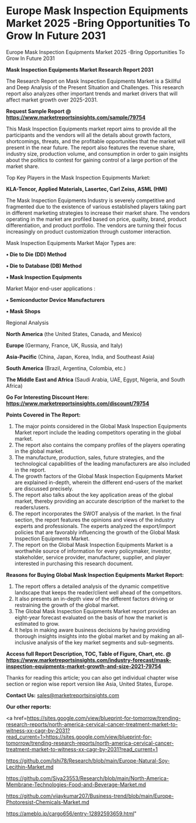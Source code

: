 # Europe Mask Inspection Equipments Market 2025 -Bring Opportunities To Grow In Future 2031
Europe Mask Inspection Equipments Market 2025 -Bring Opportunities To Grow In Future 2031

<strong>Mask Inspection Equipments Market Research Report 2031</strong>

The Research Report on Mask Inspection Equipments Market is a Skillful and Deep Analysis of the Present Situation and Challenges. This research report also analyzes other important trends and market drivers that will affect market growth over 2025-2031.

<strong>Request Sample Report @ <a href=https://www.marketreportsinsights.com/sample/79754>https://www.marketreportsinsights.com/sample/79754</a></strong>

This Mask Inspection Equipments market report aims to provide all the participants and the vendors will all the details about growth factors, shortcomings, threats, and the profitable opportunities that the market will present in the near future. The report also features the revenue share, industry size, production volume, and consumption in order to gain insights about the politics to contest for gaining control of a large portion of the market share.

Top Key Players in the Mask Inspection Equipments Market:

<strong>KLA-Tencor, Applied Materials, Lasertec, Carl Zeiss, ASML (HMI)</strong>

The Mask Inspection Equipments Industry is severely competitive and fragmented due to the existence of various established players taking part in different marketing strategies to increase their market share. The vendors operating in the market are profiled based on price, quality, brand, product differentiation, and product portfolio. The vendors are turning their focus increasingly on product customization through customer interaction.

Mask Inspection Equipments Market Major Types are:

<strong>• Die to Die (DD) Method

• Die to Database (DB) Method

• Mask Inspection Equipments</strong>

Market Major end-user applications :

<strong>• Semiconductor Device Manufacturers

• Mask Shops</strong>

Regional Analysis

</u><strong><b>North America</b></strong> (the United States, Canada, and Mexico)

<strong><b>Europe </b></strong>(Germany, France, UK, Russia, and Italy)

<strong><b>Asia-Pacific</b></strong> (China, Japan, Korea, India, and Southeast Asia)

<strong><b>South America</b></strong> (Brazil, Argentina, Colombia, etc.)

<strong><b>The Middle East and Africa</b></strong> (Saudi Arabia, UAE, Egypt, Nigeria, and South Africa)

<strong>Go For Interesting Discount Here: <a href=https://www.marketreportsinsights.com/discount/79754>https://www.marketreportsinsights.com/discount/79754</a></strong>

<strong>Points Covered in The Report:</strong>
<ol>
  <li>The major points considered in the Global Mask Inspection Equipments Market report include the leading competitors operating in the global market.</li>
  <li>The report also contains the company profiles of the players operating in the global market.</li>
  <li>The manufacture, production, sales, future strategies, and the technological capabilities of the leading manufacturers are also included in the report.</li>
  <li>The growth factors of the Global Mask Inspection Equipments Market are explained in-depth, wherein the different end-users of the market are discussed precisely.</li>
  <li>The report also talks about the key application areas of the global market, thereby providing an accurate description of the market to the readers/users.</li>
  <li>The report incorporates the SWOT analysis of the market. In the final section, the report features the opinions and views of the industry experts and professionals. The experts analyzed the export/import policies that are favorably influencing the growth of the Global Mask Inspection Equipments Market.</li>
  <li>The report on the Global Mask Inspection Equipments Market is a worthwhile source of information for every policymaker, investor, stakeholder, service provider, manufacturer, supplier, and player interested in purchasing this research document.</li>
</ol>
<strong>Reasons for Buying Global Mask Inspection Equipments Market Report:</strong>

<ol>
  <li>The report offers a detailed analysis of the dynamic competitive landscape that keeps the reader/client well ahead of the competitors.</li>
  <li>It also presents an in-depth view of the different factors driving or restraining the growth of the global market.</li>
  <li>The Global Mask Inspection Equipments Market report provides an eight-year forecast evaluated on the basis of how the market is estimated to grow.</li>
  <li>It helps in making aware business decisions by having providing thorough insights insights into the global market and by making an all-inclusive analysis of the key market segments and sub-segments.</li>
</ol>
<strong>Access full Report Description, TOC, Table of Figure, Chart, etc. @ <a href=https://www.marketreportsinsights.com/industry-forecast/mask-inspection-equipments-market-growth-and-size-2021-79754>https://www.marketreportsinsights.com/industry-forecast/mask-inspection-equipments-market-growth-and-size-2021-79754</a></strong>


Thanks for reading this article; you can also get individual chapter wise section or region wise report version like Asia, United States, Europe.

<strong>Contact Us:</strong>
sales@marketreportsinsights.com

<strong>Our other reports:</strong>

<a href=https://sites.google.com/view/blueprint-for-tomorrow/trending-research-reports/north-america-cervical-cancer-treatment-market-to-witness-xx-cagr-by-2031?read_current=1>https://sites.google.com/view/blueprint-for-tomorrow/trending-research-reports/north-america-cervical-cancer-treatment-market-to-witness-xx-cagr-by-2031?read_current=1</a>

<a href=https://github.com/Ishi78/Research/blob/main/Europe-Natural-Soy-Lecithin-Market.md>https://github.com/Ishi78/Research/blob/main/Europe-Natural-Soy-Lecithin-Market.md</a>

<a href=https://github.com/Siya23553/Research/blob/main/North-America-Membrane-Technologies-Food-and-Beverage-Market.md>https://github.com/Siya23553/Research/blob/main/North-America-Membrane-Technologies-Food-and-Beverage-Market.md</a>

<a href=https://github.com/vijaykumar207/Business-trend/blob/main/Europe-Photoresist-Chemicals-Market.md>https://github.com/vijaykumar207/Business-trend/blob/main/Europe-Photoresist-Chemicals-Market.md</a>

<a href=https://ameblo.jp/cargo656/entry-12892593659.html>https://ameblo.jp/cargo656/entry-12892593659.html</a>"
